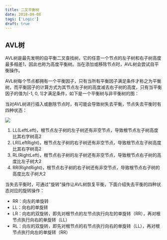 ```yaml
---
title: 二叉平衡树
date: 2018-09-08
tags: ['Logic']
draft: true
---
```


## AVL树

AVL树是最先发明的自平衡二叉查找树，它的任意一个节点的左子树和右子树高度最多相差1，因此也称为高度平衡树。当在添加或移除节点时，AVL树会尝试自平衡操作。

AVL树每个节点都拥有一个平衡因子，只有当所有平衡因子满足条件才称之为平衡树，而平衡因子的计算方式为其节点左子树的高度减去右子树的高度，只有当平衡因子的值为[-1, 0, 1]才满足条件，如下是一个平衡树与非平衡树的图：





当对AVL树进行插入或删除节点时，有可能会导致树失去平衡，节点失去平衡时有四种状态：

![](./树/STATUS.jpg)

1. LL(LeftLeft)，根节点左子树的左子树还有非空节点，导致根节点左子树高度比其右字树高2
2. LR(LeftRight)，根节点左子树的右子树还有非空节点，导致根节点左子树高度比其右字树高2
3. RL(RightLeft)，根节点右子树的左子树还有非空节点，导致根节点右子树的高度比左子树大2
4. RR(RightRight)，根节点右子树的右子树还有非空节点，导致根节点右子树的高度比左子树大2

当失去平衡时，可通过"旋转"操作让AVL树恢复平衡，下面介绍失去平衡的四种状态对应的旋转操作：

- RR：向左的单旋转
- LL：向右的单旋转
- LR：向右的双旋转，即先对根节点的左节点执行向左的单旋转（RR），再对根节点执行向右的单旋转（LL）
- RL：向左的双旋转，即先对根节点的右节点执行向右的单旋转（LL），再对根节点执行向左的单旋转（RR）
